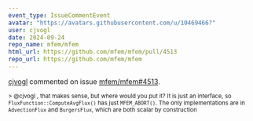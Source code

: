 ```yaml
---
event_type: IssueCommentEvent
avatar: "https://avatars.githubusercontent.com/u/10469466?"
user: cjvogl
date: 2024-09-24
repo_name: mfem/mfem
html_url: https://github.com/mfem/mfem/pull/4513
repo_url: https://github.com/mfem/mfem
---
```


<a href='https://github.com/cjvogl' target='_blank'>cjvogl</a> commented on issue <a href='https://github.com/mfem/mfem/pull/4513' target='_blank'>mfem/mfem#4513</a>.

<small>> @cjvogl , that makes sense, but where would you put it? It is just an interface, so `FluxFunction::ComputeAvgFlux()` has just `MFEM_ABORT()`. The only implementations are in `AdvectionFlux` and `BurgersFlux`, which are both scalar by construction 